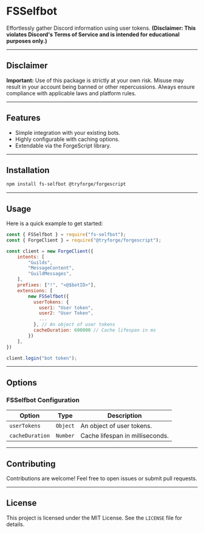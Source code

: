 # FSSelfbot
Effortlessly gather Discord information using user tokens. **(Disclaimer: This violates Discord's Terms of Service and is intended for educational purposes only.)**

---
## Disclaimer
**Important:** Use of this package is strictly at your own risk. Misuse may result in your account being banned or other repercussions. Always ensure compliance with applicable laws and platform rules.

---
## Features
- Simple integration with your existing bots.
- Highly configurable with caching options.
- Extendable via the ForgeScript library.

---
## Installation
```bash
npm install fs-selfbot @tryforge/forgescript
```

---
## Usage
Here is a quick example to get started:

```javascript
const { FSSelfbot } = require("fs-selfbot");
const { ForgeClient } = require("@tryforge/forgescript");

const client = new ForgeClient({
    intents: [
        "Guilds",
        "MessageContent",
        "GuildMessages",
    ],
    prefixes: ["!", "<@$botID>"],
    extensions: [
        new FSSelfbot({
          userTokens: { 
            user1: "User token",
            user2: "User Token",
            ... 
          }, // An object of user tokens
          cacheDuration: 600000 // Cache lifespan in ms
        })
    ],
})

client.login("bot token");
```

---
## Options
### FSSelfbot Configuration
| Option         | Type     | Description                              |
|----------------|----------|------------------------------------------|
| `userTokens`   | `Object` | An object of user tokens.               |
| `cacheDuration`| `Number` | Cache lifespan in milliseconds.         |

---
## Contributing
Contributions are welcome! Feel free to open issues or submit pull requests.

---
## License
This project is licensed under the MIT License. See the `LICENSE` file for details.

